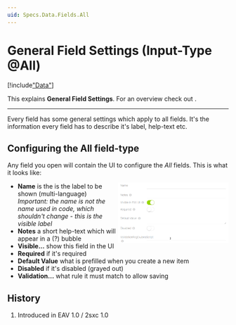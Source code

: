```yaml
---
uid: Specs.Data.Fields.All
---
```


# General Field Settings (Input-Type @All)

[!include["Data"](../_shared-content-types.md)]

This explains **General Field Settings**. For an overview check out [](xref:Basics.Data.Index).

---

Every field has some general settings which apply to all fields. It's the information every field has to describe it's label, help-text etc. 

## Configuring the All field-type

Any field you open will contain the UI to configure the _All_ fields. This is what it looks like:

<img src="./assets/all.png" width="50%" class="float-right" align="right">

* **Name** is the is the label to be shown (multi-language)  
_Important: the name is not the name used in code, which shouldn't change - this is the visible label_
* **Notes** a short help-text which will appear in a (?) bubble
* **Visible...** show this field in the UI
* **Required** if it's required
* **Default Value** what is prefilled when you create a new item
* **Disabled** if it's disabled (grayed out)
* **Validation...** what rule it must match to allow saving

## History

1. Introduced in EAV 1.0 / 2sxc 1.0